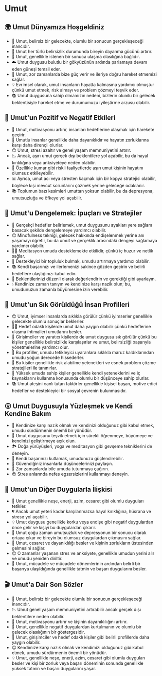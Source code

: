 # Umut

## 🌍 Umut Dünyamıza Hoşgeldiniz

* 🌅 Umut, belirsiz bir gelecekte, olumlu bir sonucun gerçekleşeceği inancıdır.
* 🧩 Umut her türlü belirsizlik durumunda bireyin dayanma gücünü artırır.
* 👀 Umut, genellikle istenen bir sonuca ulaşma olasılığına bağlıdır.
* ☁️ Umut duygusu bulutlu bir gökyüzünün ardında parlamaya devam eden güneşi temsil eder.
* 💪 Umut, zor zamanlarda bize güç verir ve ileriye doğru hareket etmemizi sağlar.
* 💡 Evrimsel olarak, umut insanların hayatta kalmasına yardımcı olmuştur çünkü umut etmek, risk almayı ve problem çözmeyi teşvik eder.
* 📚 Umut duygusuna sahip olmamızın nedeni, bizlerin olumlu bir gelecek beklentisiyle hareket etme ve durumumuzu iyileştirme arzusu olabilir.

## 💫 Umut'un Pozitif ve Negatif Etkileri

* 🚀 Umut, motivasyonu artırır, insanları hedeflerine ulaşmak için harekete geçirir.
* 🎯 Umutlu insanlar genellikle daha dayanıklıdır ve hayatın zorluklarına karşı daha dirençli olurlar.
* 😌 Umut, stresi azaltır ve genel yaşam memnuniyetini artırır.
* 📉 Ancak, aşırı umut gerçek dışı beklentilere yol açabilir, bu da hayal kırıklığına veya anksiyeteye neden olabilir.
* 👥 Özellikle kumar gibi riskli faaliyetlerde aşırı umut kişinin hayatını olumsuz etkileyebilir.
* 📊 Ayrıca, umut acı veya stresten kaçmak için bir kopya stratejisi olabilir, böylece kişi mevcut sorunlarını çözmek yerine geleceğe odaklanır.
* 📚 Toplumun bazı kesimleri umuttan yoksun olabilir, bu da depresyona, umutsuzluğa ve öfkeye yol açabilir.

## 🚀 Umut'u Dengelemek: İpuçları ve Stratejiler

* 🎯 Gerçekçi hedefler belirlemek, umut duygusunu ayakları yere sağlam basacak şekilde dengelemeye yardımcı olabilir.
* 😌 Mindfulness tekniği, gelecek hakkında endişelenmek yerine anı yaşamayı öğretir, bu da umut ve gerçeklik arasındaki dengeyi sağlamaya yardımcı olabilir.
* 🧘‍♀️ Meditasyon umudu desteklemekte etkilidir, çünkü iç huzur ve netlik sağlar.
* 👫 Destekleyici bir topluluk bulmak, umudu artırmaya yardımcı olabilir.
* 📚 Kendi başarınızı ve ilerlemenizi sakince gözden geçirin ve belirli hedeflere ulaştığınızı kabul edin.
* 👀 Beklentilerinizi düzenli olarak değerlendirin ve gerektiği gibi ayarlayın.
* 💧 Kendinize zaman tanıyın ve kendinize karşı nazik olun; bu, umudunuzun zamanla büyümesine izin verebilir.

## 🔎 Umut'un Sık Görüldüğü İnsan Profilleri

* 😊 Umut, iyimser insanlarda sıklıkla görülür çünkü iyimserler genellikle gelecekte olumlu sonuçlar beklerler.
* 🧗‍♂️ Hedef odaklı kişilerde umut daha yaygın olabilir çünkü hedeflerine ulaşma ihtimalleri umutlarını besler.
* 💼 Girişimciler ve yaratıcı kişilerde de umut duygusu sık görülür çünkü bu kişiler genellikle belirsizlikle karşılaşırlar ve umut, belirsizliği başarıyla yönetmelerine yardımcı olur.
* 🚀 Bu profiller, umudu tetikleyici uyaranlara sıklıkla maruz kaldıklarından umudu yoğun derecede hissederler.
* 👫 Bu kişiler genellikle risk alabilme yetenekleri ve esnek problem çözme stratejileri ile tanınırlar.
* 🧮 Yüksek umuda sahip kişiler genellikle kendi yeteneklerini ve iç kaynaklarını kullanma konusunda olumlu bir düşünceye sahip olurlar.
* 📚 Umut ateşini canlı tutan faktörler genellikle kişisel başarı, motive edici hedefler ve destekleyici bir sosyal çevrenin bulunmasıdır.

## 😮 Umut Duygusuyla Yüzleşmek ve Kendi Kendine Bakım

* 💓 Kendinize karşı nazik olmak ve kendinizi olduğunuz gibi kabul etmek, umudu sürdürmenin önemli bir yönüdür.
* 📖 Umut duygusunu teşvik etmek için sürekli öğrenmeye, büyümeye ve kendinizi geliştirmeye açık olun.
* 🏞️ Doğa yürüyüşleri, yoga ve meditasyon gibi gevşeme tekniklerini de deneyin.
* 🥇 Kendi başarınızı kutlamak, umudunuzu güçlendirebilir.
* 💑 Güvendiğiniz insanlarla düşüncelerinizi paylaşın.
* 🌈 Zor zamanlarda bile umuda tutunmaya çağırın.
* 😌 Stres anlarında nefes egzersizlerini kullanmayı deneyin.

## 💓 Umut'un Diğer Duygularla İlişkisi

* 🧡 Umut genellikle neşe, enerji, azim, cesaret gibi olumlu duyguları tetikler.
* 💔 Ancak umut yeteri kadar karşılanmazsa hayal kırıklığına, hüsrana ve strese yol açabilir.
* 💡 Umut duygusu genellikle korku veya endişe gibi negatif duygulardan önce gelir ve kişiyi bu duygulardan çıkarır.
* 🔄 Umut çoğu zaman umutsuzluk ve depresyonun bir sonucu olarak ortaya çıkar ve bireyin bu olumsuz duygulardan çıkmasını sağlar.
* 🐞 Umut, cesaret ve dayanıklılığı besler ve kişinin zorlukların üstesinden gelmesini sağlar.
* 😌 O zamanlar yaşanan stres ve anksiyete, genellikle umudun yerini alır ve umudu yeniden diriltir.
* 🚀 Umut, mücadele ve mücadele dönemlerinin ardından belirli bir başarıya ulaşıldığında genellikle tatmin ve başarı duygularını besler.

## 🎬 Umut'a Dair Son Sözler

* 🌟 Umut, belirsiz bir gelecekte olumlu bir sonucun gerçekleşeceği inancıdır.
* 📉 Umut genel yaşam memnuniyetini artırabilir ancak gerçek dışı beklentilere neden olabilir.
* 💪 Umut, motivasyonu artırır ve kişinin dayanıklılığını artırır.
* 🔄 Umut, genellikle negatif duygulardan kurtulmanın ve olumlu bir gelecek olasılığının bir göstergesidir.
* 🚀 Umut, girişimciler ve hedef odaklı kişiler gibi belirli profillerde daha yaygın olabilir.
* 😊 Kendimize karşı nazik olmak ve kendimizi olduğunuz gibi kabul etmek, umudu sürdürmenin önemli bir yönüdür.
* 💡 Umut, genellikle neşe, enerji, azim, cesaret gibi olumlu duyguları besler ve kişi bir zorluk veya başarı döneminin sonunda genellikle yüksek tatmin ve başarı duygularını yaşar.
